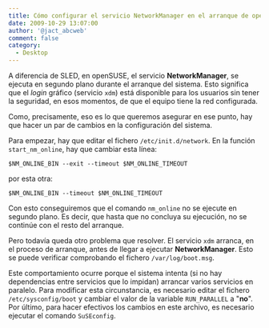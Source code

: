 ```yaml
---
title: Cómo configurar el servicio NetworkManager en el arranque de openSUSE
date: 2009-10-29 13:07:00
author: '@jact_abcweb'
comment: false
category:
  - Desktop
---
```


A diferencia de SLED, en openSUSE, el servicio **NetworkManager**, se ejecuta en segundo plano durante el arranque del sistema. Esto significa que el _login_ gráfico (servicio `xdm`) está disponible para los usuarios sin tener la seguridad, en esos momentos, de que el equipo tiene la red configurada.

<!-- more -->

Como, precisamente, eso es lo que queremos asegurar en ese punto, hay que hacer un par de cambios en la configuración del sistema.

Para empezar, hay que editar el fichero `/etc/init.d/network`. En la función `start_nm_online`, hay que cambiar esta línea:

```
$NM_ONLINE_BIN --exit --timeout $NM_ONLINE_TIMEOUT
```

por esta otra:

```
$NM_ONLINE_BIN --timeout $NM_ONLINE_TIMEOUT
```

Con esto conseguiremos que el comando `nm_online` no se ejecute en segundo plano. Es decir, que hasta que no concluya su ejecución, no se continúe con el resto del arranque.

Pero todavía queda otro problema que resolver. El servicio `xdm` arranca, en el proceso de arranque, antes de llegar a ejecutar **NetworkManager**. Esto se puede verificar comprobando el fichero `/var/log/boot.msg`.

Este comportamiento ocurre porque el sistema intenta (si no hay dependencias entre servicios que lo impidan) arrancar varios servicios en paralelo. Para modificar esta circunstancia, es necesario editar el fichero `/etc/sysconfig/boot` y cambiar el valor de la variable `RUN_PARALLEL` a "**no**". Por último, para hacer efectivos los cambios en este archivo, es necesario ejecutar el comando `SuSEconfig`.
